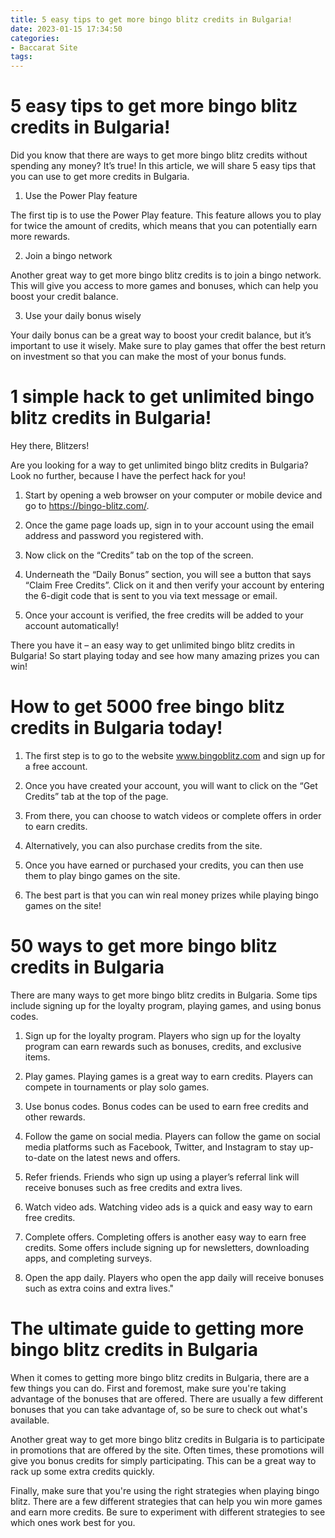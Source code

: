 ```yaml
---
title: 5 easy tips to get more bingo blitz credits in Bulgaria!
date: 2023-01-15 17:34:50
categories:
- Baccarat Site
tags:
---
```



#  5 easy tips to get more bingo blitz credits in Bulgaria!

Did you know that there are ways to get more bingo blitz credits without spending any money? It’s true! In this article, we will share 5 easy tips that you can use to get more credits in Bulgaria.

1. Use the Power Play feature

The first tip is to use the Power Play feature. This feature allows you to play for twice the amount of credits, which means that you can potentially earn more rewards.

2. Join a bingo network

Another great way to get more bingo blitz credits is to join a bingo network. This will give you access to more games and bonuses, which can help you boost your credit balance.

3. Use your daily bonus wisely

Your daily bonus can be a great way to boost your credit balance, but it’s important to use it wisely. Make sure to play games that offer the best return on investment so that you can make the most of your bonus funds.

#  1 simple hack to get unlimited bingo blitz credits in Bulgaria!

Hey there, Blitzers!

Are you looking for a way to get unlimited bingo blitz credits in Bulgaria? Look no further, because I have the perfect hack for you!
1. Start by opening a web browser on your computer or mobile device and go to https://bingo-blitz.com/.


2. Once the game page loads up, sign in to your account using the email address and password you registered with.


3. Now click on the “Credits” tab on the top of the screen.


4. Underneath the “Daily Bonus” section, you will see a button that says “Claim Free Credits”. Click on it and then verify your account by entering the 6-digit code that is sent to you via text message or email.


5. Once your account is verified, the free credits will be added to your account automatically!


There you have it – an easy way to get unlimited bingo blitz credits in Bulgaria! So start playing today and see how many amazing prizes you can win!

#  How to get 5000 free bingo blitz credits in Bulgaria today!

1. The first step is to go to the website www.bingoblitz.com and sign up for a free account.

2. Once you have created your account, you will want to click on the “Get Credits” tab at the top of the page.

3. From there, you can choose to watch videos or complete offers in order to earn credits.

4. Alternatively, you can also purchase credits from the site.

5. Once you have earned or purchased your credits, you can then use them to play bingo games on the site.

6. The best part is that you can win real money prizes while playing bingo games on the site!

#  50 ways to get more bingo blitz credits in Bulgaria

There are many ways to get more bingo blitz credits in Bulgaria. Some tips include signing up for the loyalty program, playing games, and using bonus codes.

1. Sign up for the loyalty program. Players who sign up for the loyalty program can earn rewards such as bonuses, credits, and exclusive items.

2. Play games. Playing games is a great way to earn credits. Players can compete in tournaments or play solo games.

3. Use bonus codes. Bonus codes can be used to earn free credits and other rewards.

4. Follow the game on social media. Players can follow the game on social media platforms such as Facebook, Twitter, and Instagram to stay up-to-date on the latest news and offers.

5. Refer friends. Friends who sign up using a player’s referral link will receive bonuses such as free credits and extra lives.

6. Watch video ads. Watching video ads is a quick and easy way to earn free credits.

7. Complete offers. Completing offers is another easy way to earn free credits. Some offers include signing up for newsletters, downloading apps, and completing surveys.

8. Open the app daily. Players who open the app daily will receive bonuses such as extra coins and extra lives."

#  The ultimate guide to getting more bingo blitz credits in Bulgaria

When it comes to getting more bingo blitz credits in Bulgaria, there are a few things you can do. First and foremost, make sure you're taking advantage of the bonuses that are offered. There are usually a few different bonuses that you can take advantage of, so be sure to check out what's available.

Another great way to get more bingo blitz credits in Bulgaria is to participate in promotions that are offered by the site. Often times, these promotions will give you bonus credits for simply participating. This can be a great way to rack up some extra credits quickly.

Finally, make sure that you're using the right strategies when playing bingo blitz. There are a few different strategies that can help you win more games and earn more credits. Be sure to experiment with different strategies to see which ones work best for you.